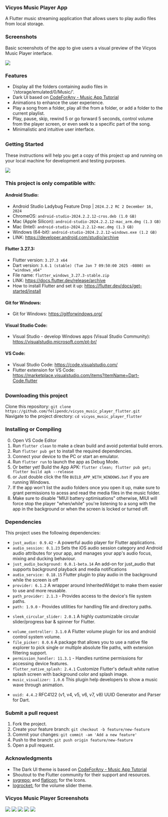 ### Vicyos Music Player App

A Flutter music streaming application that allows users to play audio files from local storage.

### Screenshots

Basic screenshots of the app to give users a visual preview of the Vicyos Music Player interface.


<img src="https://github.com/felipendc/vicyos_music_player_flutter/blob/main/SCREENSHOTS_DEMO/main_demo.png">


### Features

- Display all the folders containing audio files in '/storage/emulated/0/Music/'.
- Dark UI based on [CodeForAny - Music App Tutorial](https://youtube.com/playlist?list=PLzcRC7PA0xWRXGSJZOyD5_SXyGIRt6VFr)
- Animations to enhance the user experience.
- Play a song from a folder, play all the from a folder, or add a folder to the current playlist.
- Play, pause, skip, rewind 5 or go forward 5 seconds, control volume from the player screen, or even seek to a specific part of the song.
- Minimalistic and intuitive user interface.

## 

### Getting Started

These instructions will help you get a copy of this project up and running on your local machine for development and testing purposes.


<img src="https://github.com/felipendc/vicyos_music_player_flutter/blob/main/SCREENSHOTS_DEMO/how-it-should-look-like.png">

### This project is only compatible with:

#### Android Studio:
- Android Studio Ladybug Feature Drop | `2024.2.2 RC 2 December 16, 2024`
- ChromeOS: `android-studio-2024.2.2.12-cros.deb (1.0 GB)`
- Mac (Apple Silicon): `android-studio-2024.2.2.12-mac_arm.dmg (1.3 GB)`
- Mac (Intel): `android-studio-2024.2.2.12-mac.dmg (1.3 GB)`
- Windows (64-bit): `android-studio-2024.2.2.12-windows.exe (1.2 GB)`
- LINK: https://developer.android.com/studio/archive



#### Flutter 3.27.3:

- Flutter version: `3.27.3 x64`
- Dart version: `3.6.1 (stable) (Tue Jan 7 09:50:00 2025 -0800) on "windows_x64"`
- File name:  `flutter_windows_3.27.3-stable.zip` 
- LINK: https://docs.flutter.dev/release/archive
- How to install Flutter and set it up: https://flutter.dev/docs/get-started/install


#### Git for Windows:

- Git for Windows: https://gitforwindows.org/


#### Visual Studio Code:

- Visual Studio - develop Windows apps (Visual Studio Community): https://visualstudio.microsoft.com/pt-br/


#### VS Code:

- Visual Studio Code: https://code.visualstudio.com/
- Flutter extension for VS Code: https://marketplace.visualstudio.com/items?itemName=Dart-Code.flutter 


##

### Downloading this project

Clone this repository: `git clone https://github.com/felipendc/vicyos_music_player_flutter.git` <br />
Navigate to the project directory: `cd vicyos_music_player_flutter` <br />
<!-- Choose the one you want "GetX" or "StreamBuilder" UI state management. <br /> -->

### Installing or Compiling

0. Open VS Code Editor
1. Run `flutter clean` to make a clean build and avoid potential build errors.
2. Run `flutter pub get` to install the required dependencies.
3. Connect your device to the PC or start an emulator.
4. Run `flutter run` to launch the app as Debug Mode.
5. Or better yet! Build the App APK: `flutter clean; flutter pub get; flutter build apk --release`
6. or Just double click the file `BUILD_APP_WITH_WINDOWS.bat` if you are running Windows.
7. If the app won't list the audio folders once you open it up, make sure to grant permissions to acess and read the media files in the music folder.
8. Make sure to disable "MIUI battery optimisations" otherwise, MIUI will force stop the player "when/while" you're listening to a song with the app in the background or when the screen is locked or turned off.

### Dependencies

This project uses the following dependencies:

- `just_audio: 0.9.42` - A powerful audio player for Flutter applications.
- `audio_session: 0.1.23` Sets the iOS audio session category and Android audio attributes for your app, and manages your app's audio focus, mixing and ducking behaviour.
- `just_audio_background: 0.0.1-beta.14` An add-on for just_audio that supports background playback and media notifications
- `audio_service: 0.18.15` Flutter plugin to play audio in the background while the screen is off
- `provider: 6.1.2` A wrapper around InheritedWidget to make them easier to use and more reusable.
- `path_provider: 2.1.3` - Provides access to the device's file system paths.
- `path: 1.9.0` - Provides utilities for handling file and directory paths.
<!-- - `media_info: 0.12.0+2` Platform services exposed to Flutter apps. -->
- `sleek_circular_slider: 2.0.1` A highly customizable circular slider/progress bar & spinner for Flutter.
<!-- - `flutter_media_metadata: 1.0.0+1` A Flutter plugin to read metadata of media files. -->
- `volume_controller: 3.1.0` A Flutter volume plugin for ios and android control system volume.
- `file_picker: 8.0.6` A package that allows you to use a native file explorer to pick single or multiple absolute file paths, with extension filtering support.
- `permission_handler: 11.3.1` - Handles runtime permissions for accessing device features.
- `flutter_native_splash: 2.4.1` Customize Flutter's default white native splash screen with background color and splash image.
- `music_visualizer: 1.0.6` This plugin help developers to show a music wave through animation.
<!-- - `get: 4.6.6` Open screens/snackbars/dialogs without context, manage states and inject dependencies easily with GetX. -->
- `uuid: 4.4.2` RFC4122 (v1, v4, v5, v6, v7, v8) UUID Generator and Parser for Dart.


### Submit a pull request
1. Fork the project.
2. Create your feature branch: `git checkout -b feature/new-feature`
3. Commit your changes: `git commit -am 'Add a new feature'`
4. Push to the branch: `git push origin feature/new-feature`
5. Open a pull request.



### Acknowledgments

- The Dark UI theme is based on [CodeForAny - Music App Tutorial](https://youtube.com/playlist?list=PLzcRC7PA0xWRXGSJZOyD5_SXyGIRt6VFr)
- Shoutout to the Flutter community for their support and resources.
- [svgrepo:](https://www.svgrepo.com/) and [flaticon:](https://www.flaticon.com/) for the Icons. 
- [logrocket:](https://blog.logrocket.com/flutter-slider-widgets-deep-dive-with-examples/) for the volume slider theme.

### Vicyos Music Player Screenshots 

<img src="https://github.com/felipendc/vicyos_music_player_flutter/blob/main/SCREENSHOTS_DEMO/main_demo.png">
<img src="https://github.com/felipendc/vicyos_music_player_flutter/blob/main/SCREENSHOTS_DEMO/demo_1.png">
<img src="https://github.com/felipendc/vicyos_music_player_flutter/blob/main/SCREENSHOTS_DEMO/demo_2.png">
<img src="https://github.com/felipendc/vicyos_music_player_flutter/blob/main/SCREENSHOTS_DEMO/demo_3.png">
<img src="https://github.com/felipendc/vicyos_music_player_flutter/blob/main/SCREENSHOTS_DEMO/demo_4.png">

